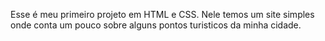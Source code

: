 Esse é meu primeiro projeto em HTML e CSS.
Nele temos um site simples onde conta um pouco sobre alguns pontos turisticos da minha cidade.